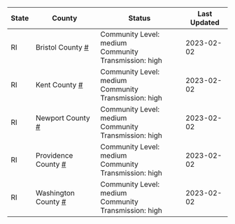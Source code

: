 State | County | Status | Last Updated
--- | --- | --- | --- 
RI | Bristol County <a href="#bristol_county">#</a> | <a name="bristol_county"></a>Community Level: medium<br/>Community Transmission: high | 2023-02-02
RI | Kent County <a href="#kent_county">#</a> | <a name="kent_county"></a>Community Level: medium<br/>Community Transmission: high | 2023-02-02
RI | Newport County <a href="#newport_county">#</a> | <a name="newport_county"></a>Community Level: medium<br/>Community Transmission: high | 2023-02-02
RI | Providence County <a href="#providence_county">#</a> | <a name="providence_county"></a>Community Level: medium<br/>Community Transmission: high | 2023-02-02
RI | Washington County <a href="#washington_county">#</a> | <a name="washington_county"></a>Community Level: medium<br/>Community Transmission: high | 2023-02-02

